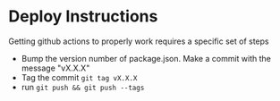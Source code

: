 # Deploy Instructions

Getting github actions to properly work requires a specific set of steps

- Bump the version number of package.json.  Make a commit with the message "vX.X.X"
- Tag the commit `git tag vX.X.X`
- run `git push && git push --tags`